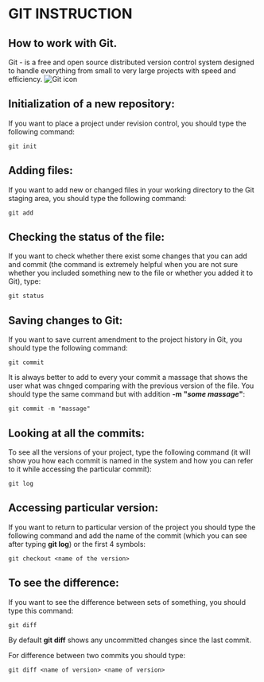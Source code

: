 # GIT INSTRUCTION
## How to work with Git.
Git - is a free and open source distributed version control system designed to handle everything from small to very large projects with speed and efficiency.
![Git icon](git_image.png)
## Initialization of a new repository:
If you want to place a project under revision control, you should type the following command:

    git init

## Adding files:
If you want to add new or changed files in your working directory to the Git staging area, you should type the following command:

    git add

## Checking the status of the file:
If you want to check whether there exist some changes that you can add and commit (the command is extremely helpful when you are not sure whether you included something new to the file or whether you added it to Git), type:

    git status 

## Saving changes to Git:
If you want to save current amendment to the project history in Git, you should type the following command:

    git commit
It is always better to add to every your commit a massage that shows the user what was chnged comparing with the previous version of the file. You should type the same command but with addition  **-m "_some massage_"**:

    git commit -m "massage"

## Looking at all the commits:
To see all the versions of your project, type the following command (it will show you how each commit is named in the system and how you can refer to it while accessing the particular commit):

    git log

## Accessing particular version:
If you want to return to particular version of the project you should type the following command and add the name of the commit (which you can see after typing **git log**) or the first 4 symbols:


    git checkout <name of the version>

## To see the difference:
If you want to see the difference between sets of something, you should type this command:

    git diff
By default **git diff** shows any uncommitted changes since the last commit.

For difference between two commits you should type:

    git diff <name of version> <name of version>

